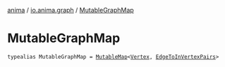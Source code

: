 [anima](../index.md) / [io.anima.graph](index.md) / [MutableGraphMap](./-mutable-graph-map.md)

# MutableGraphMap

`typealias MutableGraphMap = `[`MutableMap`](https://kotlinlang.org/api/latest/jvm/stdlib/kotlin.collections/-mutable-map/index.html)`<`[`Vertex`](-vertex/index.md)`, `[`EdgeToInVertexPairs`](-edge-to-in-vertex-pairs.md)`>`